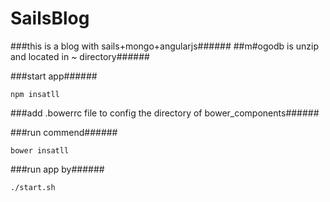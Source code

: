 # SailsBlog
###this is a blog with sails+mongo+angularjs######
##m#ogodb is unzip and located in ~ directory###### 

###start app######

    npm insatll
###add .bowerrc file to config the directory of bower_components######

###run commend######

    bower insatll  
###run app by######

    ./start.sh
